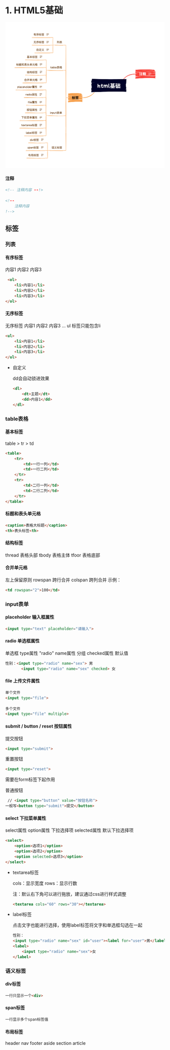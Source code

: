 # 1. HTML5基础

![](../../.gitbook/assets/html基础.png)

#### 注释

```html
<!-- 注释内容 --!>

<!--
	注释内容
!-->
```

## 标签

### 列表

#### 有序标签

内容1 内容2 内容3

```html
 <ol>
	<li>内容1</li>
	<li>内容2</li>
	<li>内容3</li>
</ol>
```

#### 无序标签

无序标签 内容1 内容2 内容3 ... ul 标签只能包含li

```html
<ul>
	<li>内容1</li>
	<li>内容2</li>
	<li>内容3</li>
</ul>
```

*   自定义

    dd会自动锁进效果

    ```html
    <dl>
    	<dt>主题</dt>
    	<dd>内容1</dd>
    </dl>
    ```

### table表格

#### 基本标签

table > tr > td

```html
<table>
	<tr>
		<td>一行一列</td>
		<td>一行二列</td>
	</tr>
	<tr>
		<td>二行一列</td>
		<td>二行二列</td>
	</tr>
</table>
```

#### 标题和表头单元格

```html
<caption>表格大标题</caption>
<th>表头标签<th>
```

#### 结构标签

thread 表格头部 tbody 表格主体 tfoor 表格底部

#### 合并单元格

左上保留原则 rowspan 跨行合并 colspan 跨列合并 示例：

```html
<td rowspan="2">100</td>
```

### input表单

#### placeholder 输入框属性

```html
<input type="text" placeholder="请输入">
```

#### radio 单选框属性

单选框 type属性 "radio" name属性 分组 checked属性 默认值

```html
性别：<input type="radio" name="sex"> 男
	   <input type="radio" name="sex" checked> 女
```

#### file 上传文件属性

```html
单个文件
<input type="file">

多个文件
<input type="file" multiple>
```

#### submit / button / reset 按钮属性

提交按钮

```html
<input type="submit">
```

重置按钮

```html
<input type="reset">
```

需要在form标签下起作用

普通按钮

```html
 // <input type="button" value="按钮名称">
一般写<button type="submit">提交</button>
```

#### select 下拉菜单属性

select属性 option属性 下拉选择项 selected属性 默认下拉选择项

```html
<select>
	<option>选项1</option>
	<option>选项2</option>
	<option selected>选项3</option>
</select>
```

*   textarea标签

    cols：显示宽度 rows：显示行数

    注：默认右下角可以进行拖放，建议通过css进行样式调整

    ```html
    <textarea cols="60" rows="30"></textarea>
    ```
*   label标签

    点击文字也能进行选择，使用label标签将文字和单选框勾选在一起

    ```html
    性别：
    <input type="radio" name="sex" id="user"><label for="user">男</label>
    <label>
    	<input type="radio" name="sex">女
    </label>
    ```

### 语义标签

#### div标签

```html
一行只显示一个<div>
```

#### span标签

```html
一行显示多个span标签值
```

#### 布局标签

header nav footer aside section article
